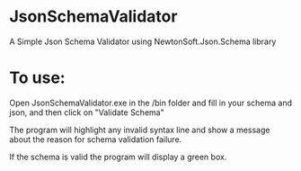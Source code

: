 # JsonSchemaValidator

A Simple Json Schema Validator using NewtonSoft.Json.Schema library

# To use:

Open JsonSchemaValidator.exe in the /bin folder and fill in your schema and json, and then click on "Validate Schema"

The program will highlight any invalid syntax line and show a message about the reason for schema validation failure.

If the schema is valid the program will display a green box.
